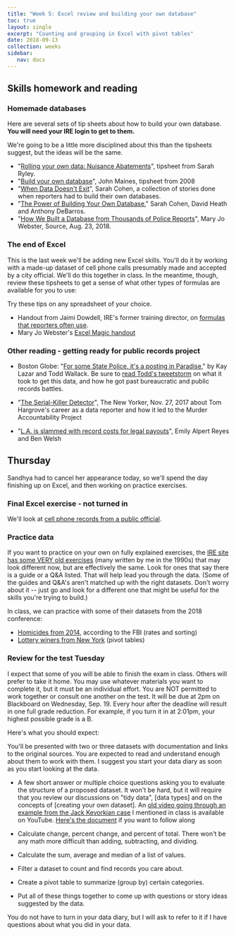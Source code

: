 ```yaml
---
title: "Week 5: Excel review and building your own database"
toc: true
layout: single
excerpt: "Counting and grouping in Excel with pivot tables"
date: 2018-09-13
collection: weeks
sidebar:
   nav: docs
---
```


## Skills homework and reading

### Homemade databases

Here are several sets of tip sheets about how to build your own database. **You will need your IRE login to get to them.**

We're going to be a little more disciplined about this than the tipsheets suggest, but the ideas will be the same.

* "[Rolling your own data: Nuisance Abatements](https://ire.org/resource-center/tipsheets/4840/)", tipsheet from Sarah Ryley.
* "[Build your own database](https://ire.org/resource-center/tipsheets/3060/)", John Maines, tipsheet from 2008
* "[When Data Doesn't Exit](https://ire.org/resource-center/tipsheets/4055/)", Sarah Cohen, a collection of stories done when reporters had to build their own databases.
* "[The Power of Building Your Own Database](https://ire.org/resource-center/tipsheets/1598/)," Sarah Cohen, David Heath and Anthony DeBarros.
* "[How We Built a Database from Thousands of Police Reports](https://source.opennews.org/articles/how-we-built-database-thousands-police-reports/)", Mary Jo Webster, Source, Aug. 23, 2018.

### The end of Excel

This is the last week we'll be adding new Excel skills. You'll do it by working with a made-up dataset of cell phone calls presumably made and accepted by a city official. We'll do this together in class. In the meantime, though, review these tipsheets to get a sense of what other types of formulas are available for you to use:

Try these tips on any spreadsheet of your choice.
* Handout from  Jaimi Dowdell, IRE's former training director, on [formulas that reporters often use](https://github.com/sarahcnyt/data-journalism/blob/master/class3/Excelformulas.pdf).
* Mary Jo Webster's [Excel Magic handout](https://mjwebster.github.io/DataJ/tipsheets/ExcelMagic.pdf)

### Other reading - getting ready for public records project

* Boston Globe: "[For some State Police, it's a posting in Paradise](https://www.bostonglobe.com/metro/2018/07/14/for-some-state-police-posting-paradise/OAQmtHaFtLZr0Mt8faPQKM/story.html)," by Kay Lazar and Todd Wallack. Be sure to [read Todd's tweetstorm](https://mobile.twitter.com/TWallack/status/1025346534471348225) on what it took to get this data, and how he got past bureaucratic and public records battles.

* "[The Serial-Killer Detector](https://www.newyorker.com/magazine/2017/11/27/the-serial-killer-detector)", The New Yorker, Nov. 27, 2017 about Tom Hargrove's career as a data reporter and how it led to the Murder Accountability Project

* "[L.A. is slammed with record costs for legal payouts](http://www.latimes.com/local/lanow/la-me-ln-city-payouts-20180627-story.html)", Emily Alpert Reyes and Ben Welsh


## Thursday

Sandhya had to cancel her appearance today, so we'll spend the day finishing up on Excel, and then working on practice exercises.

### Final Excel exercise - not turned in
We'll look at [cell phone records from a public official]({{site.baseurl}}/tutorials/xl-all-together).

### Practice data

If you want to practice on your own on fully explained exercises, the [IRE site has some VERY old exercises](https://ire.org/nicar/database-library/practice-data-sets/excel/) (many written by me in the 1990s) that may look different now, but are effectively the same. Look for ones that say there is a guide or a Q&A listed. That will help lead you through the data. (Some of the guides and Q&A's aren't matched up with the right datasets. Don't worry about it -- just go and look for a different one that might be useful for the skills you're trying to build.)


In class, we can practice with some of their datasets from the 2018 conference:

* [Homicides from 2014](https://www.dropbox.com/work/CAR18_Data/Excel_2_Using_Formulas_For_Stories_1110?preview=Homicide2014.xlsx), according to the FBI (rates and sorting)
* [Lottery winers from New York](https://www.dropbox.com/work/CAR18_Data/Excel_3_Pivot_tables_1111?preview=lotterywinners.xls) (pivot tables)

### Review for the test Tuesday

I expect that some of you will be able to finish the exam in class. Others will prefer to take it home. You may use whatever materials you want to complete it, but it must be an individual effort. You are NOT permitted to work together or consult one another on the test.  It will be due at 2pm on Blackboard on Wednesday, Sep. 19. Every hour after the deadline will result in one full grade reduction. For example, if you turn it in at 2:01pm, your highest possible grade is a B.  

Here's what you should expect:

You'll be presented with two or three datasets with documentation and links to the original sources. You are expected to read and understand enough about them to work with them. I suggest you start your data diary as soon as you start looking at the data.  

* A few short answer or multiple choice questions asking you to evaluate the structure of a proposed dataset. It won't be hard, but it will require that you review our discussions on "tidy data", [data types] and on the concepts of [creating your own dataset]. An [old video going through an example from the Jack Kevorkian case](https://www.youtube.com/watch?v=0-Px0AIxbRA&t=1056s) I mentioned in class is available on YouTube. [Here's the document](https://github.com/sarahcnyt/data-journalism/blob/master/class1/Kevorkian.pdf) if you want to follow along

* Calculate change, percent change, and percent of total. There won't be any math more difficult than adding, subtracting, and dividing.

* Calculate the sum, average and median of a list of values.

* Filter a dataset to count and find records you care about.

* Create a pivot table to summarize (group by) certain categories.

* Put all of these things together to come up with questions or story ideas suggested by the data.

You do not have to turn in your data diary, but I will ask to refer to it if I have questions about what you did in your data.
